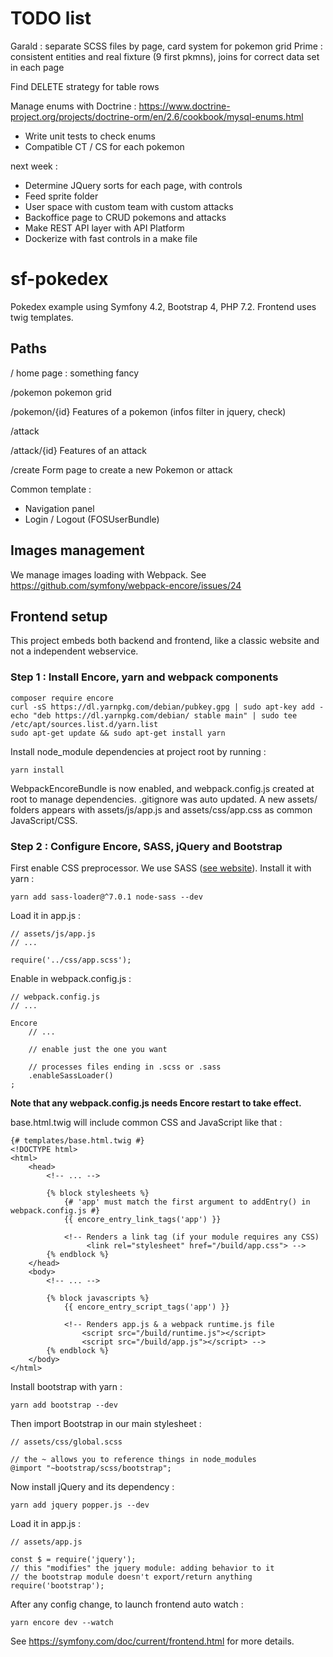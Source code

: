 # TODO list
Garald : separate SCSS files by page, card system for pokemon grid
Prime : consistent entities and real fixture (9 first pkmns), joins for correct data set in each page

Find DELETE strategy for table rows

Manage enums with Doctrine : https://www.doctrine-project.org/projects/doctrine-orm/en/2.6/cookbook/mysql-enums.html

* Write unit tests to check enums
* Compatible CT / CS for each pokemon

next week :
- Determine JQuery sorts for each page, with controls
- Feed sprite folder
- User space with custom team with custom attacks
- Backoffice page to CRUD pokemons and attacks
- Make REST API layer with API Platform
- Dockerize with fast controls in a make file

# sf-pokedex

Pokedex example using Symfony 4.2, Bootstrap 4, PHP 7.2.
Frontend uses twig templates.

## Paths

/
home page : something fancy

/pokemon
pokemon grid

/pokemon/{id}
Features of a pokemon (infos filter in jquery, check)

/attack

/attack/{id}
Features of an attack

/create
Form page to create a new Pokemon or attack

Common template :
- Navigation panel
- Login / Logout (FOSUserBundle)

## Images management

We manage images loading with Webpack.
See https://github.com/symfony/webpack-encore/issues/24

## Frontend setup

This project embeds both backend and frontend, like a classic website and not a independent webservice.<br/>

### Step 1 : Install Encore, yarn and webpack components<br/>
```
composer require encore
curl -sS https://dl.yarnpkg.com/debian/pubkey.gpg | sudo apt-key add -
echo "deb https://dl.yarnpkg.com/debian/ stable main" | sudo tee /etc/apt/sources.list.d/yarn.list
sudo apt-get update && sudo apt-get install yarn
```
Install node_module dependencies at project root by running :
```
yarn install
```
WebpackEncoreBundle is now enabled, and webpack.config.js created at root to manage dependencies. .gitignore was auto updated. A new assets/ folders appears with assets/js/app.js and assets/css/app.css as common JavaScript/CSS.

### Step 2 : Configure Encore, SASS, jQuery and Bootstrap

First enable CSS preprocessor. We use SASS (<a href="https://sass-lang.com/">see website</a>). Install it with yarn :

```
yarn add sass-loader@^7.0.1 node-sass --dev
```

Load it in app.js :
```
// assets/js/app.js
// ...

require('../css/app.scss');
```

Enable in webpack.config.js :

```
// webpack.config.js
// ...

Encore
    // ...

    // enable just the one you want

    // processes files ending in .scss or .sass
    .enableSassLoader()
;
```
**Note that any webpack.config.js needs Encore restart to take effect.**

base.html.twig will include common CSS and JavaScript like that :
```
{# templates/base.html.twig #}
<!DOCTYPE html>
<html>
    <head>
        <!-- ... -->

        {% block stylesheets %}
            {# 'app' must match the first argument to addEntry() in webpack.config.js #}
            {{ encore_entry_link_tags('app') }}

            <!-- Renders a link tag (if your module requires any CSS)
                 <link rel="stylesheet" href="/build/app.css"> -->
        {% endblock %}
    </head>
    <body>
        <!-- ... -->

        {% block javascripts %}
            {{ encore_entry_script_tags('app') }}

            <!-- Renders app.js & a webpack runtime.js file
                <script src="/build/runtime.js"></script>
                <script src="/build/app.js"></script> -->
        {% endblock %}
    </body>
</html>
```

Install bootstrap with yarn :
```
yarn add bootstrap --dev
```
Then import Bootstrap in our main stylesheet :
```
// assets/css/global.scss

// the ~ allows you to reference things in node_modules
@import "~bootstrap/scss/bootstrap";
```

Now install jQuery and its dependency :
```
yarn add jquery popper.js --dev
```
Load it in app.js :
```
// assets/app.js

const $ = require('jquery');
// this "modifies" the jquery module: adding behavior to it
// the bootstrap module doesn't export/return anything
require('bootstrap');
```

After any config change, to launch frontend auto watch :
```
yarn encore dev --watch
```

See https://symfony.com/doc/current/frontend.html for more details.
